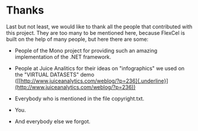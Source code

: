 # Thanks

Last but not least, we would like to thank all the people that
contributed with this project. They are too many to be mentioned here,
because FlexCel is built on the help of many people, but here there are
some:


- People of the Mono project for providing such an amazing
  implementation of the .NET framework.

- People at Juice Analitics for their ideas on \"infographics\" we
  used on the \"VIRTUAL DATASETS\" demo
  ([[http://www.juiceanalytics.com/weblog/?p=236]{.underline}](http://www.juiceanalytics.com/weblog/?p=236))


- Everybody who is mentioned in the file copyright.txt.

- You.

- And everybody else we forgot.
